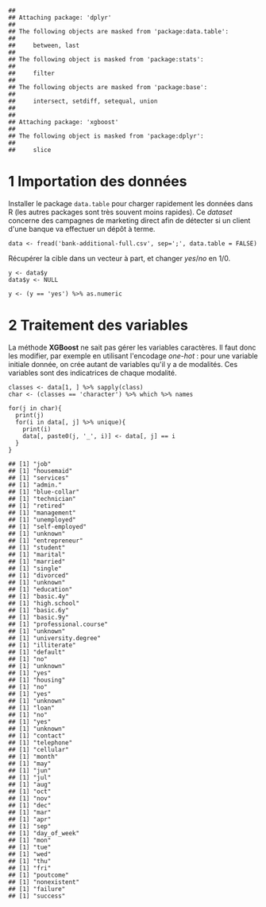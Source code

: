     ## 
    ## Attaching package: 'dplyr'
    ## 
    ## The following objects are masked from 'package:data.table':
    ## 
    ##     between, last
    ## 
    ## The following object is masked from 'package:stats':
    ## 
    ##     filter
    ## 
    ## The following objects are masked from 'package:base':
    ## 
    ##     intersect, setdiff, setequal, union
    ## 
    ## 
    ## Attaching package: 'xgboost'
    ## 
    ## The following object is masked from 'package:dplyr':
    ## 
    ##     slice

1 Importation des données
=========================

Installer le package `data.table` pour charger rapidement les données dans R (les autres packages sont très souvent moins rapides). Ce *dataset* concerne des campagnes de marketing direct afin de détecter si un client d'une banque va effectuer un dépôt à terme.

``` {.r}
data <- fread('bank-additional-full.csv', sep=';', data.table = FALSE)
```

Récupérer la cible dans un vecteur à part, et changer *yes*/*no* en 1/0.

``` {.r}
y <- data$y
data$y <- NULL

y <- (y == 'yes') %>% as.numeric
```

2 Traitement des variables
==========================

La méthode **XGBoost** ne sait pas gérer les variables caractères. Il faut donc les modifier, par exemple en utilisant l'encodage *one-hot* : pour une variable initiale donnée, on crée autant de variables qu'il y a de modalités. Ces variables sont des indicatrices de chaque modalité.

``` {.r}
classes <- data[1, ] %>% sapply(class)
char <- (classes == 'character') %>% which %>% names

for(j in char){
  print(j)
  for(i in data[, j] %>% unique){
    print(i)
    data[, paste0(j, '_', i)] <- data[, j] == i
  }
}
```

    ## [1] "job"
    ## [1] "housemaid"
    ## [1] "services"
    ## [1] "admin."
    ## [1] "blue-collar"
    ## [1] "technician"
    ## [1] "retired"
    ## [1] "management"
    ## [1] "unemployed"
    ## [1] "self-employed"
    ## [1] "unknown"
    ## [1] "entrepreneur"
    ## [1] "student"
    ## [1] "marital"
    ## [1] "married"
    ## [1] "single"
    ## [1] "divorced"
    ## [1] "unknown"
    ## [1] "education"
    ## [1] "basic.4y"
    ## [1] "high.school"
    ## [1] "basic.6y"
    ## [1] "basic.9y"
    ## [1] "professional.course"
    ## [1] "unknown"
    ## [1] "university.degree"
    ## [1] "illiterate"
    ## [1] "default"
    ## [1] "no"
    ## [1] "unknown"
    ## [1] "yes"
    ## [1] "housing"
    ## [1] "no"
    ## [1] "yes"
    ## [1] "unknown"
    ## [1] "loan"
    ## [1] "no"
    ## [1] "yes"
    ## [1] "unknown"
    ## [1] "contact"
    ## [1] "telephone"
    ## [1] "cellular"
    ## [1] "month"
    ## [1] "may"
    ## [1] "jun"
    ## [1] "jul"
    ## [1] "aug"
    ## [1] "oct"
    ## [1] "nov"
    ## [1] "dec"
    ## [1] "mar"
    ## [1] "apr"
    ## [1] "sep"
    ## [1] "day_of_week"
    ## [1] "mon"
    ## [1] "tue"
    ## [1] "wed"
    ## [1] "thu"
    ## [1] "fri"
    ## [1] "poutcome"
    ## [1] "nonexistent"
    ## [1] "failure"
    ## [1] "success"

